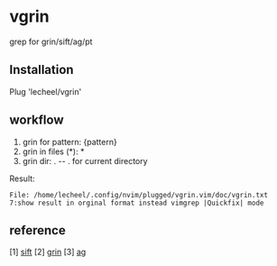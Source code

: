 # vgrin
grep for grin/sift/ag/pt
## Installation ##
  Plug 'lecheel/vgrin'

## workflow ##
  1. grin for pattern: {pattern}
  2. grin in files (*): *
  3. grin dir: .                     -- . for current directory

  Result: <F11>
  ```
  File: /home/lecheel/.config/nvim/plugged/vgrin.vim/doc/vgrin.txt
  7:show result in orginal format instead vimgrep |Quickfix| mode
  ```
## reference ##
[1] [sift](https://github.com/svent/sift)
[2] [grin](https://github.com/while0pass/grin)
[3] [ag](https://github.com/ggreer/the_silver_searcher)

